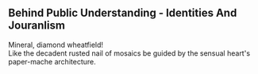 Behind Public Understanding - Identities And Jouranlism
-------------------------------------------------------
Mineral, diamond wheatfield!  
Like the decadent rusted nail of mosaics be guided by the sensual heart's paper-mache architecture.  
